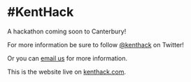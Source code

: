 # #KentHack

A hackathon coming soon to Canterbury!

For more information be sure to follow [@kenthack][twitter] on Twitter!

Or you can [email us][email] for more information.

This is the website live on [kenthack.com][website].

[email]:   mailto:james@kenthack.com
[twitter]: http://twitter.com/kenthack
[website]: http://kenthack.com